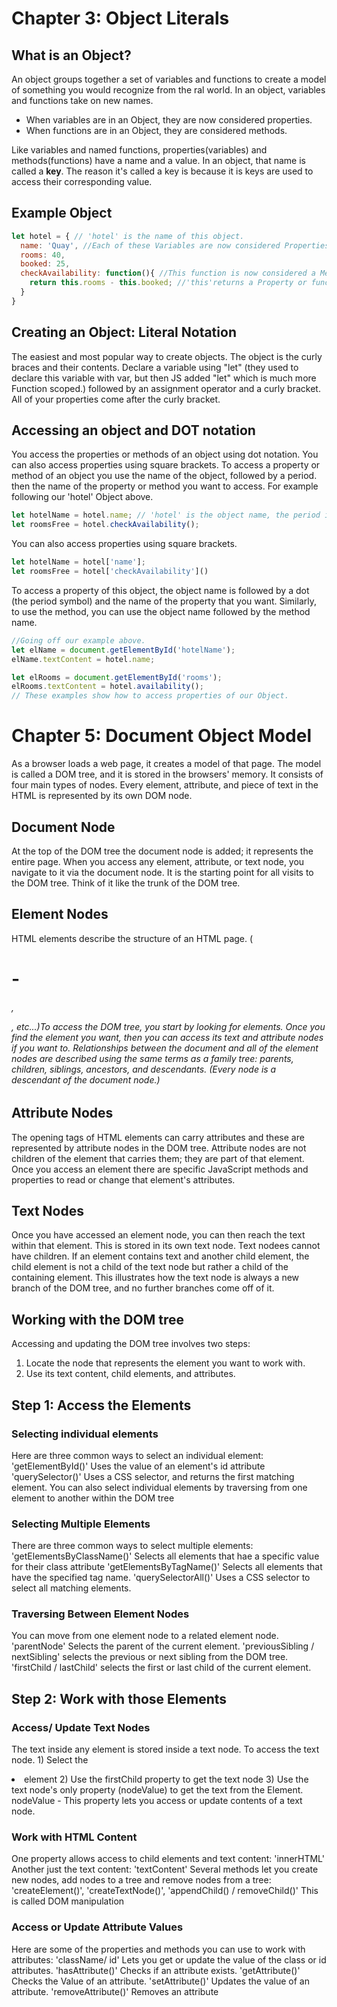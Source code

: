 # Chapter 3: Object Literals

## What is an Object?
An object groups together a set of variables and functions to create a model of something you would recognize from the ral world. In an object, variables and functions take on new names. 

* When variables are in an Object, they are now considered properties. 
* When functions are in an Object, they are considered methods. 

Like variables and named functions, properties(variables) and methods(functions) have a name and a value. In an object, that name is called a **key**. The reason it's called a key is because it is keys are used to access their corresponding value.

## Example Object

```js
let hotel = { // 'hotel' is the name of this object.
  name: 'Quay', //Each of these Variables are now considered Properties because they are inside of an Object.
  rooms: 40,
  booked: 25,
  checkAvailability: function(){ //This function is now considered a Method because it is inside of an Object. 
    return this.rooms - this.booked; //'this'returns a Property or function from the Object they are inside of.
  }
}
```

## Creating an Object: Literal Notation
The easiest and most popular way to create objects. The object is the curly braces and their contents. 
Declare a variable using "let" (they used to declare this variable with var, but then JS added "let" which is much more Function scoped.) followed by an assignment operator and a curly bracket. All of your properties come after the curly bracket.

## Accessing an object and DOT notation
You access the properties or methods of an object using dot notation. You can also access properties using square brackets. To access a property or method of an object you use the name of the object, followed by a period. then the name of the property or method you want to access. For example following our 'hotel' Object above.

```js
let hotelName = hotel.name; // 'hotel' is the object name, the period is the member operator, and the property is called afterwards.
let roomsFree = hotel.checkAvailability();
```

You can also access properties using square brackets. 
```js
let hotelName = hotel['name'];
let roomsFree = hotel['checkAvailability']()
```

To access a property of this object, the object name is followed by a dot (the period symbol) and the name of the property that you want. Similarly, to use the method, you can use the object name followed by the method name. 

```js
//Going off our example above.
let elName = document.getElementById('hotelName');
elName.textContent = hotel.name;

let elRooms = document.getElementById('rooms');
elRooms.textContent = hotel.availability();
// These examples show how to access properties of our Object.
```



# Chapter 5: Document Object Model
As a browser loads a web page, it creates a model of that page. The model is called a DOM tree, and it is stored in the browsers' memory. It consists of four main types of nodes. Every element, attribute, and piece of text in the HTML is represented by its own DOM node.

## Document Node
At the top of the DOM tree the document node is added; it represents the entire page. When you access any element, attribute, or text node, you navigate to it via the document node. It is the starting point for all visits to the DOM tree. Think of it like the trunk of the DOM tree.

## Element Nodes
HTML elements describe the structure of an HTML page. (<H1> - <H6>, <p>, etc...)To access the DOM tree, you start by looking for elements. Once you find the element you want, then you can access its text and attribute nodes if you want to. Relationships between the document and all of the element nodes are described using the same terms as a family tree: parents, children, siblings, ancestors, and descendants. (Every node is a descendant of the document node.)

## Attribute Nodes
The opening tags of HTML elements can carry attributes and these are represented by attribute nodes in the DOM tree. Attribute nodes are not children of the element that carries them; they are part of that element. Once you access an element there are specific JavaScript methods and properties to read or change that element's attributes. 

## Text Nodes
Once you have accessed an element node, you can then reach the text within that element. This is stored in its own text node. Text nodees cannot have children. If an element contains text and another child element, the child element is not a child of the text node but rather a child of the containing element. This illustrates how the text node is always a new branch of the DOM tree, and no further branches come off of it. 

## Working with the DOM tree
Accessing and updating the DOM tree involves two steps: 
1. Locate the node that represents the element you want to work with.
2. Use its text content, child elements, and attributes.

## Step 1: Access the Elements

### Selecting individual elements
Here are three common ways to select an individual element:
'getElementById()' Uses the value of an element's id attribute
'querySelector()' Uses a CSS selector, and returns the first matching element.
You can also select individual elements by traversing from one element to another within the DOM tree

### Selecting Multiple Elements
There are three common ways to select multiple elements:
'getElementsByClassName()' Selects all elements that hae a specific value for their class attribute
'getElementsByTagName()' Selects all elements that have the specified tag name.
'querySelectorAll()' Uses a CSS selector to select all matching elements.

### Traversing Between Element Nodes
You can move from one element node to a related element node.
'parentNode' Selects the parent of the current element.
'previousSibling / nextSibling' selects the previous or next sibling from the DOM tree.
'firstChild / lastChild' selects the first or last child of the current element.

## Step 2: Work with those Elements

### Access/ Update Text Nodes
The text inside any element is stored inside a text node. To access the text node. 1) Select the <li> element 2) Use the firstChild property to get the text node 3) Use the text node's only property (nodeValue) to get the text from the Element. nodeValue - This property lets you access or update contents of a text node. 

### Work with HTML Content
One property allows access to child elements and text content: 'innerHTML' 
Another just the text content: 'textContent'
Several methods let you create new nodes, add nodes to a tree and remove nodes from a tree: 'createElement()', 'createTextNode()', 'appendChild() / removeChild()' This is called DOM manipulation

### Access or Update Attribute Values
Here are some of the properties and methods you can use to work with attributes: 'className/ id' Lets you get or update the value of the class or id attributes. 
'hasAttribute()' Checks if an attribute exists.
'getAttribute()' Checks the Value of an attribute.
'setAttribute()' Updates the value of an attribute.
'removeAttribute()' Removes an attribute